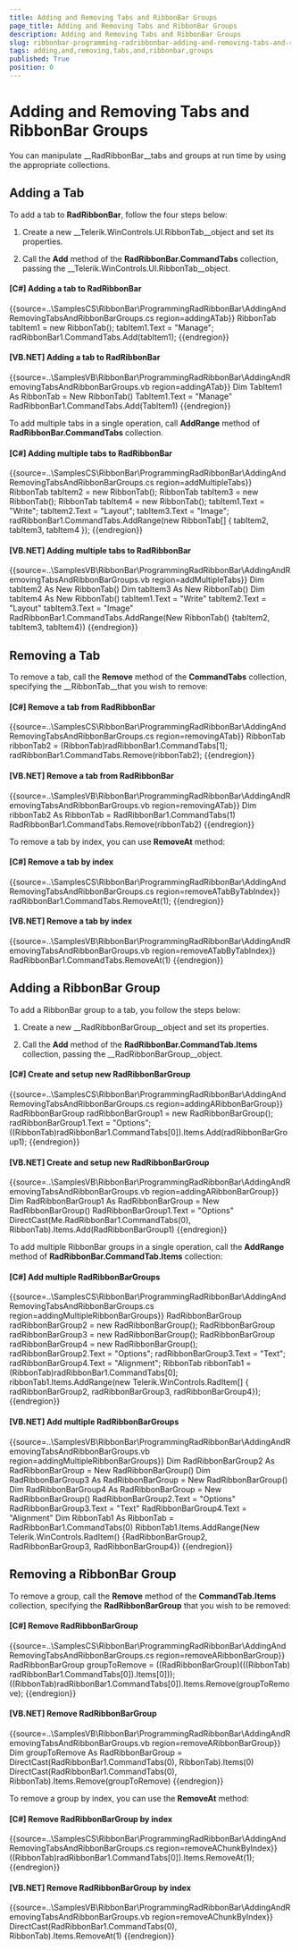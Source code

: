 ```yaml
---
title: Adding and Removing Tabs and RibbonBar Groups
page_title: Adding and Removing Tabs and RibbonBar Groups
description: Adding and Removing Tabs and RibbonBar Groups
slug: ribbonbar-programming-radribbonbar-adding-and-removing-tabs-and-ribbonbar-groups
tags: adding,and,removing,tabs,and,ribbonbar,groups
published: True
position: 0
---
```


# Adding and Removing Tabs and RibbonBar Groups



You can manipulate __RadRibbonBar__tabs and groups at run time by using the appropriate collections.
      

## Adding a Tab

To add a tab to __RadRibbonBar__, follow the four steps below:
        

1. Create a new __Telerik.WinControls.UI.RibbonTab__object and set its properties.
            

1. Call the __Add__ method of the __RadRibbonBar.CommandTabs__ collection, passing the __Telerik.WinControls.UI.RibbonTab__object.
            

#### __[C#] Adding a tab to RadRibbonBar__

{{source=..\SamplesCS\RibbonBar\ProgrammingRadRibbonBar\AddingAndRemovingTabsAndRibbonBarGroups.cs region=addingATab}}
	            RibbonTab tabItem1 = new RibbonTab();
	            tabItem1.Text = "Manage";
	            radRibbonBar1.CommandTabs.Add(tabItem1);
	{{endregion}}



#### __[VB.NET] Adding a tab to RadRibbonBar__

{{source=..\SamplesVB\RibbonBar\ProgrammingRadRibbonBar\AddingAndRemovingTabsAndRibbonBarGroups.vb region=addingATab}}
	        Dim TabItem1 As RibbonTab = New RibbonTab()
	        TabItem1.Text = "Manage"
	        RadRibbonBar1.CommandTabs.Add(TabItem1)
	{{endregion}}



To add multiple tabs in a single operation, call __AddRange__ method of __RadRibbonBar.CommandTabs__ collection.
        

#### __[C#] Adding multiple tabs to RadRibbonBar__

{{source=..\SamplesCS\RibbonBar\ProgrammingRadRibbonBar\AddingAndRemovingTabsAndRibbonBarGroups.cs region=addMultipleTabs}}
	            RibbonTab tabItem2 = new RibbonTab();
	            RibbonTab tabItem3 = new RibbonTab();
	            RibbonTab tabItem4 = new RibbonTab();
	            tabItem1.Text = "Write";
	            tabItem2.Text = "Layout";
	            tabItem3.Text = "Image";
	            radRibbonBar1.CommandTabs.AddRange(new RibbonTab[] { tabItem2, tabItem3, tabItem4 });
	{{endregion}}



#### __[VB.NET] Adding multiple tabs to RadRibbonBar__

{{source=..\SamplesVB\RibbonBar\ProgrammingRadRibbonBar\AddingAndRemovingTabsAndRibbonBarGroups.vb region=addMultipleTabs}}
	        Dim tabItem2 As New RibbonTab()
	        Dim tabItem3 As New RibbonTab()
	        Dim tabItem4 As New RibbonTab()
	        tabItem1.Text = "Write"
	        tabItem2.Text = "Layout"
	        tabItem3.Text = "Image"
	        RadRibbonBar1.CommandTabs.AddRange(New RibbonTab() {tabItem2, tabItem3, tabItem4})
	{{endregion}}



## Removing a Tab

To remove a tab, call the __Remove__ method of the __CommandTabs__ collection, specifying the __RibbonTab__that you wish to remove:
        

#### __[C#] Remove a tab from RadRibbonBar__

{{source=..\SamplesCS\RibbonBar\ProgrammingRadRibbonBar\AddingAndRemovingTabsAndRibbonBarGroups.cs region=removingATab}}
	            RibbonTab ribbonTab2 = (RibbonTab)radRibbonBar1.CommandTabs[1];
	            radRibbonBar1.CommandTabs.Remove(ribbonTab2);
	{{endregion}}



#### __[VB.NET] Remove a tab from RadRibbonBar__

{{source=..\SamplesVB\RibbonBar\ProgrammingRadRibbonBar\AddingAndRemovingTabsAndRibbonBarGroups.vb region=removingATab}}
	        Dim ribbonTab2 As RibbonTab = RadRibbonBar1.CommandTabs(1)
	        RadRibbonBar1.CommandTabs.Remove(ribbonTab2)
	{{endregion}}



To remove a tab by index, you can use __RemoveAt__ method:
        

#### __[C#] Remove a tab by index__

{{source=..\SamplesCS\RibbonBar\ProgrammingRadRibbonBar\AddingAndRemovingTabsAndRibbonBarGroups.cs region=removeATabByTabIndex}}
	            radRibbonBar1.CommandTabs.RemoveAt(1);
	{{endregion}}



#### __[VB.NET] Remove a tab by index__

{{source=..\SamplesVB\RibbonBar\ProgrammingRadRibbonBar\AddingAndRemovingTabsAndRibbonBarGroups.vb region=removeATabByTabIndex}}
	        RadRibbonBar1.CommandTabs.RemoveAt(1)
	{{endregion}}



## Adding a RibbonBar Group

To add a RibbonBar group to a tab, you follow the steps below:

1. Create a new __RadRibbonBarGroup__object and set its properties.
            

1. Call the __Add__ method of the __RadRibbonBar.CommandTab.Items__ collection, passing the __RadRibbonBarGroup__object.
            

#### __[C#] Create and setup new RadRibbonBarGroup__

{{source=..\SamplesCS\RibbonBar\ProgrammingRadRibbonBar\AddingAndRemovingTabsAndRibbonBarGroups.cs region=addingARibbonBarGroup}}
	            RadRibbonBarGroup radRibbonBarGroup1 = new RadRibbonBarGroup();
	            radRibbonBarGroup1.Text = "Options";
	            ((RibbonTab)radRibbonBar1.CommandTabs[0]).Items.Add(radRibbonBarGroup1);
	{{endregion}}



#### __[VB.NET] Create and setup new RadRibbonBarGroup__

{{source=..\SamplesVB\RibbonBar\ProgrammingRadRibbonBar\AddingAndRemovingTabsAndRibbonBarGroups.vb region=addingARibbonBarGroup}}
	        Dim RadRibbonBarGroup1 As RadRibbonBarGroup = New RadRibbonBarGroup()
	        RadRibbonBarGroup1.Text = "Options"
	        DirectCast(Me.RadRibbonBar1.CommandTabs(0), RibbonTab).Items.Add(RadRibbonBarGroup1)
	{{endregion}}



To add multiple RibbonBar groups in a single operation, call the __AddRange__ method of __RadRibbonBar.CommandTab.Items__ collection:
        

#### __[C#] Add multiple RadRibbonBarGroups__

{{source=..\SamplesCS\RibbonBar\ProgrammingRadRibbonBar\AddingAndRemovingTabsAndRibbonBarGroups.cs region=addingMultipleRibbonBarGroups}}
	            RadRibbonBarGroup radRibbonBarGroup2 = new RadRibbonBarGroup();
	            RadRibbonBarGroup radRibbonBarGroup3 = new RadRibbonBarGroup();
	            RadRibbonBarGroup radRibbonBarGroup4 = new RadRibbonBarGroup();
	            radRibbonBarGroup2.Text = "Options";
	            radRibbonBarGroup3.Text = "Text";
	            radRibbonBarGroup4.Text = "Alignment";
	            RibbonTab ribbonTab1 = (RibbonTab)radRibbonBar1.CommandTabs[0];
	            ribbonTab1.Items.AddRange(new Telerik.WinControls.RadItem[] { radRibbonBarGroup2, radRibbonBarGroup3, radRibbonBarGroup4});
	{{endregion}}



#### __[VB.NET] Add multiple RadRibbonBarGroups__

{{source=..\SamplesVB\RibbonBar\ProgrammingRadRibbonBar\AddingAndRemovingTabsAndRibbonBarGroups.vb region=addingMultipleRibbonBarGroups}}
	        Dim RadRibbonBarGroup2 As RadRibbonBarGroup = New RadRibbonBarGroup()
	        Dim RadRibbonBarGroup3 As RadRibbonBarGroup = New RadRibbonBarGroup()
	        Dim RadRibbonBarGroup4 As RadRibbonBarGroup = New RadRibbonBarGroup()
	        RadRibbonBarGroup2.Text = "Options"
	        RadRibbonBarGroup3.Text = "Text"
	        RadRibbonBarGroup4.Text = "Alignment"
	        Dim RibbonTab1 As RibbonTab = RadRibbonBar1.CommandTabs(0)
	        RibbonTab1.Items.AddRange(New Telerik.WinControls.RadItem() {RadRibbonBarGroup2, RadRibbonBarGroup3, RadRibbonBarGroup4})
	{{endregion}}



## Removing a RibbonBar Group

To remove a group, call the __Remove__ method of the __CommandTab.Items__ collection, specifying the __RadRibbonBarGroup__ that you wish to be removed:
        

#### __[C#] Remove RadRibbonBarGroup__

{{source=..\SamplesCS\RibbonBar\ProgrammingRadRibbonBar\AddingAndRemovingTabsAndRibbonBarGroups.cs region=removeARibbonBarGroup}}
	            RadRibbonBarGroup groupToRemove = ((RadRibbonBarGroup)(((RibbonTab) radRibbonBar1.CommandTabs[0]).Items[0]));
	            ((RibbonTab)radRibbonBar1.CommandTabs[0]).Items.Remove(groupToRemove);
	{{endregion}}



#### __[VB.NET] Remove RadRibbonBarGroup__

{{source=..\SamplesVB\RibbonBar\ProgrammingRadRibbonBar\AddingAndRemovingTabsAndRibbonBarGroups.vb region=removeARibbonBarGroup}}
	        Dim groupToRemove As RadRibbonBarGroup = DirectCast(RadRibbonBar1.CommandTabs(0), RibbonTab).Items(0)
	        DirectCast(RadRibbonBar1.CommandTabs(0), RibbonTab).Items.Remove(groupToRemove)
	{{endregion}}



To remove a group by index, you can use the __RemoveAt__ method:
        

#### __[C#] Remove RadRibbonBarGroup by index__

{{source=..\SamplesCS\RibbonBar\ProgrammingRadRibbonBar\AddingAndRemovingTabsAndRibbonBarGroups.cs region=removeAChunkByIndex}}
	            ((RibbonTab)radRibbonBar1.CommandTabs[0]).Items.RemoveAt(1);
	{{endregion}}



#### __[VB.NET] Remove RadRibbonBarGroup by index__

{{source=..\SamplesVB\RibbonBar\ProgrammingRadRibbonBar\AddingAndRemovingTabsAndRibbonBarGroups.vb region=removeAChunkByIndex}}
	        DirectCast(RadRibbonBar1.CommandTabs(0), RibbonTab).Items.RemoveAt(1)
	{{endregion}}


